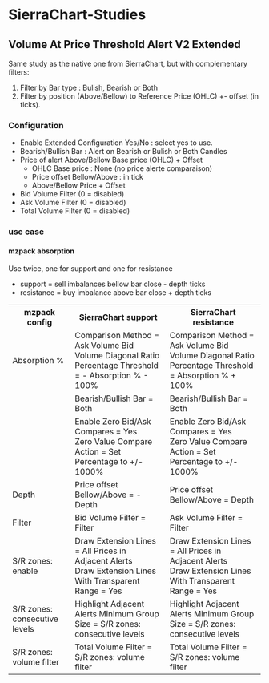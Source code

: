 # SierraChart-Studies

## Volume At Price Threshold Alert V2 Extended
Same study as the native one from SierraChart, but with complementary filters:

1) Filter by Bar type : Bulish, Bearish or Both
2) Filter by position (Above/Bellow) to Reference Price (OHLC) +- offset (in ticks).

### Configuration
* Enable Extended Configuration Yes/No : select yes to use.
* Bearish/Bullish Bar : Alert on Bearish or Bulish or Both Candles
* Price of alert Above/Bellow Base price (OHLC) + Offset
  * OHLC Base price : None (no price alerte comparaison)
  * Price offset Bellow/Above : in tick
  * Above/Bellow Price + Offset
* Bid Volume Filter (0 = disabled)
* Ask Volume Filter (0 = disabled)
* Total Volume Filter (0 = disabled)

### use case
#### mzpack absorption
Use twice, one for support and one for resistance
* support = sell imbalances bellow bar close - depth ticks
* resistance = buy imbalance above bar close + depth ticks

<table>
  <tr>
    <th>mzpack config</th>
    <th>SierraChart support</th>
    <th>SierraChart resistance</th>
  </tr>
  <tr>
    <td>Absorption %</td>
    <td>Comparison Method = Ask Volume Bid Volume Diagonal Ratio<br>
        Percentage Threshold = - Absorption % - 100%</td>
    <td>Comparison Method = Ask Volume Bid Volume Diagonal Ratio<br>
        Percentage Threshold = Absorption % + 100%</td>
  </tr>
  <tr>
    <td></td>
    <td>Bearish/Bullish Bar = Both</td>
    <td>Bearish/Bullish Bar = Both</td>
  </tr>
  <tr>
    <td></td>
    <td>Enable Zero Bid/Ask Compares = Yes<br>
        Zero Value Compare Action = Set Percentage to +/- 1000%</td>
    <td>Enable Zero Bid/Ask Compares = Yes<br>
        Zero Value Compare Action = Set Percentage to +/- 1000%</td>
  </tr>
  <tr>
    <td>Depth</td>
    <td>Price offset Bellow/Above = - Depth</td>
    <td>Price offset Bellow/Above = Depth</td>
  </tr>
  <tr>
    <td>Filter</td>
    <td>Bid Volume Filter = Filter</td>
    <td>Ask Volume Filter = Filter</td>
  </tr>
 <tr>
    <td>S/R zones: enable</td>
    <td>Draw Extension Lines = All Prices in Adjacent Alerts<br>
        Draw Extension Lines With Transparent Range = Yes</td>
    <td>Draw Extension Lines = All Prices in Adjacent Alerts<br>
        Draw Extension Lines With Transparent Range = Yes</td>
  </tr>
  <tr>
    <td>S/R zones: consecutive levels</td>
    <td>Highlight Adjacent Alerts Minimum Group Size = S/R zones: consecutive levels</td>
    <td>Highlight Adjacent Alerts Minimum Group Size = S/R zones: consecutive levels</td>
  </tr>
   <tr>
    <td>S/R zones: volume filter</td>
    <td>Total Volume Filter = S/R zones: volume filter</td>
    <td>Total Volume Filter = S/R zones: volume filter</td>
  </tr>
</table>
